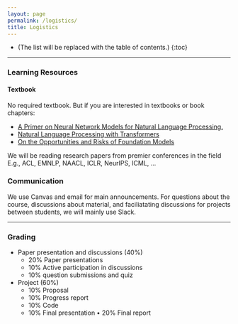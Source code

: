 ```yaml
---
layout: page
permalink: /logistics/
title: Logistics
---
```


* (The list will be replaced with the table of contents.)
{:toc}

***

### Learning Resources

#### Textbook

No required textbook. But if you are interested in textbooks or book chapters:

- [A Primer on Neural Network Models for Natural Language Processing.](https://u.cs.biu.ac.il/~yogo/nnlp.pdf)
- [Natural Language Processing with Transformers](https://transformersbook.com/)
- [On the Opportunities and Risks of Foundation Models](https://arxiv.org/pdf/2108.07258.pdf)

We will be reading research papers from premier conferences in the field E.g., ACL, EMNLP, NAACL, ICLR, NeurIPS, ICML, ...

### Communication

We use Canvas and email for main announcements.
For questions about the course, discussions about material, and faciliatating discussions for projects between students, we will mainly use Slack.

***

### Grading

- Paper presentation and discussions (40%)
  - 20% Paper presentations
  - 10% Active participation in discussions
  - 10% question submissions and quiz
- Project (60%)
  - 10% Proposal
  - 10% Progress report
  - 10% Code
  - 10% Final presentation • 20% Final report


